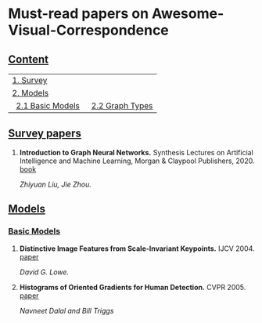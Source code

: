 # Must-read papers on Awesome-Visual-Correspondence
## [Content](#content)

<table>
<tr><td colspan="2"><a href="#survey-papers">1. Survey</a></td></tr> 
<tr><td colspan="2"><a href="#models">2. Models</a></td></tr>
<tr>
    <td>&ensp;<a href="#basic-models">2.1 Basic Models</a></td>
    <td>&ensp;<a href="#graph-types">2.2 Graph Types</a></td>
</tr>
</table>

## [Survey papers](#content)
1. **Introduction to Graph Neural Networks.** Synthesis Lectures on Artificial Intelligence and Machine Learning, Morgan & Claypool Publishers, 2020. [book](https://www.morganclaypool.com/doi/10.2200/S00980ED1V01Y202001AIM045)

    *Zhiyuan Liu, Jie Zhou.* 


## [Models](#content)   

### [Basic Models](#content)
1. **Distinctive Image Features from Scale-Invariant Keypoints.** IJCV 2004. [paper](https://www.cs.ubc.ca/~lowe/papers/ijcv04.pdf)

    *David G. Lowe.*

1. **Histograms of Oriented Gradients for Human Detection.** CVPR 2005. [paper]([https://www.cs.ubc.ca/~lowe/papers/ijcv04.pdf](http://vision.stanford.edu/teaching/cs231b_spring1213/papers/CVPR05_DalalTriggs.pdf)http://vision.stanford.edu/teaching/cs231b_spring1213/papers/CVPR05_DalalTriggs.pdf)

    *Navneet Dalal and Bill Triggs*
